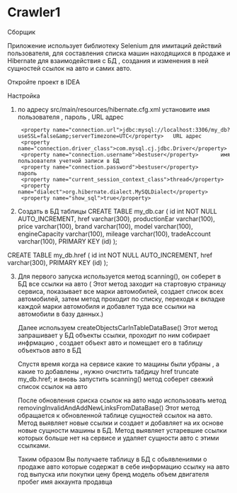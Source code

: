 # Crawler1
Сборщик 


Приложение использует библиотеку Selenium  для имитаций действий пользователя, для составления списка машин находящихся в продаже и Hibernate для взаимодействия с БД
, создания и изменения в ней сущностей ссылок на авто и самих авто.


Откройте проект в IDEA

Настройка
1. по адресу src/main/resources/hibernate.cfg.xml
установите имя пользователя , пароль , URL адрес 

        <property name="connection.url">jdbc:mysql://localhost:3306/my_db?useSSL=false&amp;serverTimezone=UTC</property>   URL адрес 
        <property name="connection.driver_class">com.mysql.cj.jdbc.Driver</property>
        <property name="connection.username">bestuser</property>       имя пользователя учетной записи в БД 
        <property name="connection.password">bestuser</property>        пароль  
        <property name="current_session_context_class">thread</property>
        <property name="dialect">org.hibernate.dialect.MySQLDialect</property>
        <property name="show_sql">true</property>
  




2. Создать в БД таблицы 
CREATE TABLE my_db.car (
  id int NOT NULL AUTO_INCREMENT,
  href varchar(300),
  productionEar varchar(100),
  price varchar(100),
  brand varchar(100),
  model varchar(100),
  engineCapacity varchar(100),
  mileage varchar(100),
  tradeAccount varchar(100),
  PRIMARY KEY (id)
);

CREATE TABLE my_db.href (
  id int NOT NULL AUTO_INCREMENT,
  href varchar(300),
  PRIMARY KEY (id)
);

3. Для первого запуска используется метод scanning(), он соберет в БД все ссылки на авто (
     Этот метод заходит на стартовую страницу сервиса,
      показывает все марки автомобилей, создает список всех автомобилей,
      затем метод проходит по списку, переходя к
      вкладке каждой марки автомобиля и добавлет туда все ссылки на  автомобили
      в базу данных.)
     
     Далее используем createObjectsCarInTableDataBase()
     Этот метод запрашивает у БД объекты ссылки, проходит по ним собирает инфрмацию ,
     создает объект авто и помещает его в таблицу объектьов авто в БД
     
     Спустя время когда на сервисе какие то мащины были убраны , а какие то добавлены , нужно очистить табдицу href 
     truncate my_db.href;
     и вновь запустить scanning()
     метод соберет свежий список ссылок на авто
     
     После обновления сриска ссылок на авто надо использовать метод removingInvalidAndAddNewLinksFromDataBase()
     Этот метод обращается к обновленной таблице сущностей ссылок на авто. Метод выявляет новые ссылки и создает и добавляет на их основе новые сущности машины в БД.
      Метод выявляет устаревшие ссылки которых больше нет на сервисе и удаляет сущности авто с этими ссылками.
      
      Таким образом Вы получаете таблицу в БД с обьявлениями о продаже авто которые содержат в себе информацию
      ссылку на авто
      год выпуска или покупки 
      цену
      бренд
      модель
      объем двигателя
      пробег
      имя аккаунта продавца 
  




